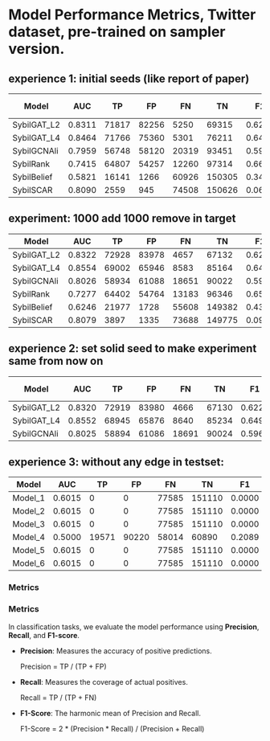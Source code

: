# Model Performance Metrics, Twitter dataset, pre-trained on sampler version.

## experience 1: initial seeds (like report of paper)

| Model               | AUC    | TP    | FP    | FN    | TN     | F1      | Accuracy | (TN+FN)/Total ideal: 0.6629 | Precision | Recall | FPR     | TNR     | Runtime |
|---------------------|--------|-------|-------|-------|--------|---------|----------|-------------------|-----------|--------|---------|---------|---------|
| SybilGAT_L2 | 0.8311 | 71817 | 82256 | 5250  | 69315  | 0.6214  | 0.6173               | 0.3261            | 0.4661    | 0.9319 | 0.5427  | 0.4573  | 12420   |
| SybilGAT_L4 | 0.8464 | 71766 | 75360 | 5301  | 76211  | 0.6402  | 0.6472               | 0.3565            | 0.4878    | 0.9312 | 0.4972  | 0.5028  | 19476   |
| SybilGCNAli | 0.7959 | 56748 | 58120 | 20319 | 93451  | 0.5913  | 0.6569               | 0.4976            | 0.4940    | 0.7363 | 0.3835  | 0.6165  | 11433   |
| SybilRank   | 0.7415 | 64807 | 54257 | 12260 | 97314  | 0.6609  | 0.7091               | 0.4792            | 0.5443    | 0.8409 | 0.3580  | 0.6420  | 27705   |
| SybilBelief | 0.5821 | 16141 | 1266  | 60926 | 150305 | 0.3417  | 0.7280               | 0.9239            | 0.9273    | 0.2094 | 0.0084  | 0.9916  | 38012   |
| SybilSCAR   | 0.8090 | 2559  | 945   | 74508 | 150626 | 0.0635  | 0.6700               | 0.9847            | 0.7303    | 0.0332 | 0.0062  | 0.9938  | 30769   |


## experiment: 1000 add 1000 remove in target
| Model         | AUC    | TP    | FP    | FN    | TN     | F1      | Accuracy | (TN+FN)/Total | Precision | Recall | FPR    | TNR    | Runtime |
|---------------|--------|-------|-------|-------|--------|---------|----------|---------------|-----------|--------|--------|--------|---------|
| SybilGAT_L2   | 0.8322 | 72928 | 83978 | 4657  | 67132  | 0.6220  | 0.6124   | 0.3261        | 0.4648    | 0.9400 | 0.5557 | 0.4443 | 13594   |
| SybilGAT_L4   | 0.8554 | 69002 | 65946 | 8583  | 85164  | 0.6493  | 0.6741   | 0.3565        | 0.5113    | 0.8894 | 0.4364 | 0.5636 | 27434   |
| SybilGCNAli   | 0.8026 | 58934 | 61088 | 18651 | 90022  | 0.5965  | 0.6513   | 0.4976        | 0.4910    | 0.7596 | 0.4043 | 0.5957 | 12672   |
| SybilRank     | 0.7277 | 64402 | 54764 | 13183 | 96346  | 0.6547  | 0.7029   | 0.4792        | 0.5404    | 0.8301 | 0.3624 | 0.6376 | 29422   |
| SybilBelief   | 0.6246 | 21977 | 1728  | 55608 | 149382 | 0.4339  | 0.7493   | 0.9239        | 0.9271    | 0.2833 | 0.0114 | 0.9886 | 771937  |
| SybilSCAR     | 0.8079 | 3897  | 1335  | 73688 | 149775 | 0.0941  | 0.6720   | 0.9847        | 0.7448    | 0.0502 | 0.0088 | 0.9912 | 22606   |



## experience 2: set solid seed to make experiment same from now on

| Model               | AUC    | TP    | FP    | FN    | TN     | F1      | Accuracy | (TN+FN)/Total ideal: 0.6629 | Precision | Recall | FPR     | TNR     | Runtime |
|---------------------|--------|-------|-------|-------|--------|---------|----------|-----------------------------|-----------|--------|---------|---------|---------|
| SybilGAT_L2         | 0.8320 | 72919 | 83980 | 4666  | 67130  | 0.6220  | 0.6124   | 0.3261                      | 0.4648    | 0.9399 | 0.5558  | 0.4442  | 16483   |
| SybilGAT_L4         | 0.8552 | 68945 | 65876 | 8640  | 85234  | 0.6492  | 0.6742   | 0.3565                      | 0.5114    | 0.8886 | 0.4359  | 0.5641  | 23895   |
| SybilGCNAli         | 0.8025 | 58894 | 61086 | 18691 | 90024  | 0.5962  | 0.6512   | 0.4976                      | 0.4909    | 0.7591 | 0.4042  | 0.5958  | 12430   |


## experience 3: without any edge in testset:

| Model               | AUC    | TP    | FP    | FN    | TN     | F1      | Accuracy | (TN+FN)/Total | Precision | Recall | FPR     | TNR     | Runtime |
|---------------------|--------|-------|-------|-------|--------|---------|----------|---------------|-----------|--------|---------|---------|---------|
| Model_1            | 0.6015 | 0     | 0     | 77585 | 151110 | 0.0000  | 0.6607   | 1.0000        | inf       | 0.0000 | 0.0000  | 1.0000  | 14865   |
| Model_2            | 0.6015 | 0     | 0     | 77585 | 151110 | 0.0000  | 0.6607   | 1.0000        | inf       | 0.0000 | 0.0000  | 1.0000  | 17696   |
| Model_3            | 0.6015 | 0     | 0     | 77585 | 151110 | 0.0000  | 0.6607   | 1.0000        | inf       | 0.0000 | 0.0000  | 1.0000  | 15387   |
| Model_4            | 0.5000 | 19571 | 90220 | 58014 | 60890  | 0.2089  | 0.3518   | 0.6511        | 0.1783    | 0.2523 | 0.5970  | 0.4030  | 8510    |
| Model_5            | 0.6015 | 0     | 0     | 77585 | 151110 | 0.0000  | 0.6607   | 1.0000        | inf       | 0.0000 | 0.0000  | 1.0000  | 2080    |
| Model_6            | 0.6015 | 0     | 0     | 77585 | 151110 | 0.0000  | 0.6607   | 1.0000        | inf       | 0.0000 | 0.0000  | 1.0000  | 732     |



### Metrics

### Metrics

In classification tasks, we evaluate the model performance using **Precision**, **Recall**, and **F1-score**.

- **Precision**: Measures the accuracy of positive predictions.
  
  Precision = TP / (TP + FP)

- **Recall**: Measures the coverage of actual positives.
  
  Recall = TP / (TP + FN)

- **F1-Score**: The harmonic mean of Precision and Recall.
  
  F1-Score = 2 * (Precision * Recall) / (Precision + Recall)
